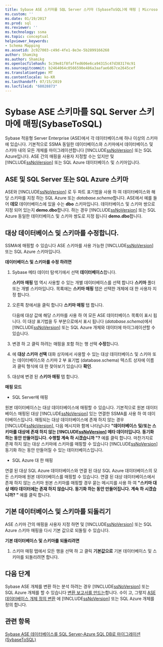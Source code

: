 ```yaml
---
title: Sybase ASE 스키마를 SQL Server 스키마 (SybaseToSQL)에 매핑 | Microsoft Docs
ms.custom: ''
ms.date: 01/19/2017
ms.prod: sql
ms.reviewer: ''
ms.technology: ssma
ms.topic: conceptual
helpviewer_keywords:
- Schema Mapping
ms.assetid: 2c927003-c49d-4fe1-8e3e-5b2899166268
author: Shamikg
ms.author: Shamikg
ms.openlocfilehash: 5c39e81f8faffed606e6ca94315c47d383174c91
ms.sourcegitcommit: b2464064c0566590e486a3aafae6d67ce2645cef
ms.translationtype: MT
ms.contentlocale: ko-KR
ms.lasthandoff: 07/15/2019
ms.locfileid: "68028873"
---
```

# <a name="mapping-sybase-ase-schemas-to-sql-server-schemas-sybasetosql"></a>Sybase ASE 스키마를 SQL Server 스키마에 매핑(SybaseToSQL)
Sybase 적응형 Server Enterprise (ASE)에서 각 데이터베이스에 하나 이상의 스키마에 있습니다. 기본적으로 SSMA 동일한 데이터베이스와 스키마에서 데이터베이스 및 스키마 내의 모든 개체를 마이그레이션합니다 [!INCLUDE[ssNoVersion](../../includes/ssnoversion-md.md)] 또는 SQL Azure입니다. ASE 간의 매핑을 사용자 지정할 수는 있지만 및 [!INCLUDE[ssNoVersion](../../includes/ssnoversion-md.md)] 또는 SQL Azure 데이터베이스 및 스키마입니다.  
  
## <a name="ase-and-sql-server-or-sql-azure-schemas"></a>ASE 및 SQL Server 또는 SQL Azure 스키마  
ASE와 [!INCLUDE[ssNoVersion](../../includes/ssnoversion-md.md)] 로 두 파트 표기법을 사용 하 여 데이터베이스와 해당 스키마를 지정 하는 SQL Azure 또는 *database.schema*합니다. ASE에서 예를 들어 **데모** 데이터베이스에 있을 수는 **dbo** 스키마입니다. 데이터베이스 및 스키마 쌍으로 지정 되어 있는지 **demo.dbo**합니다. 하는 경우 [!INCLUDE[ssNoVersion](../../includes/ssnoversion-md.md)] 또는 SQL Azure 동일한 데이터베이스 및 스키마 쌍도로 지정 됩니다 **demo.dbo**합니다.  
  
## <a name="modifying-the-target-database-and-schema"></a>대상 데이터베이스 및 스키마를 수정합니다.  
SSMA에 매핑할 수 있습니다 ASE 스키마를 사용 가능한 [!INCLUDE[ssNoVersion](../../includes/ssnoversion-md.md)] 또는 SQL Azure 스키마입니다.  
  
**데이터베이스 및 스키마를 수정 하려면**  
  
1.  Sybase 메타 데이터 탐색기에서 선택 **데이터베이스**합니다.  
  
    **스키마 매핑** 탭 역시 사용할 수 있는 개별 데이터베이스를 선택 합니다 **스키마** 폴더 또는 개별 스키마입니다. 목록에는 **스키마 매핑** 탭은 선택한 개체에 대 한 사용자 지정 합니다.  
  
2.  오른쪽 창에서을 클릭 합니다 **스키마 매핑** 탭 합니다.  
  
    다음에 대상 값에 해당 스키마를 사용 하 여 모든 ASE 데이터베이스 목록이 표시 됩니다. 이 대상 표기법을 두 부분으로에서 표시 됩니다 (*database.schema*)에서 [!INCLUDE[ssNoVersion](../../includes/ssnoversion-md.md)] 또는 SQL Azure 개체와 데이터에 마이그레이션할 수 있습니다.  
  
3.  변경 하 고 클릭 하려는 매핑을 포함 하는 행 선택 **수정**합니다.  
  
4.  에 **대상 스키마 선택** 대화 상자에서 사용할 수 있는 대상 데이터베이스 및 스키마 또는 데이터베이스와 스키마 2 부 표기법 (database.schema) 텍스트 상자에 이름과 클릭 형식에 대 한 찾아보기 있습니다 **확인**.  
  
5.  대상에 변경 된 **스키마 매핑** 탭 합니다.  
  
**매핑 모드**  
  
-   SQL Server에 매핑  
  
원본 데이터베이스는 대상 데이터베이스에 매핑할 수 있습니다. 기본적으로 원본 데이터베이스 매핑된 대상 [!INCLUDE[ssNoVersion](../../includes/ssnoversion-md.md)] 있는 연결한 SSMA를 사용 하 여 데이터베이스입니다. 매핑되는 대상 데이터베이스에 존재 하지 않는 경우 [!INCLUDE[ssNoVersion](../../includes/ssnoversion-md.md)], 다음 메시지와 함께 나타납니다 **"데이터베이스 및/또는 스키마를 대상에 존재 하지 않는 [!INCLUDE[ssNoVersion](../../includes/ssnoversion-md.md)] 메타 데이터입니다. 동기화 하는 동안 만들어집니다. 수행할 계속 하 시겠습니까 "?** 예를 클릭 합니다. 마찬가지로 존재 하지 않는 대상 스키마에 스키마를 매핑할 수 있습니다 [!INCLUDE[ssNoVersion](../../includes/ssnoversion-md.md)] 동기화 하는 동안 만들어질 수 있는 데이터베이스입니다.  
  
-   SQL Azure 대 한 매핑  
  
연결 된 대상 SQL Azure 데이터베이스와 연결 된 대상 SQL Azure 데이터베이스의 모든 스키마에 원본 데이터베이스를 매핑할 수 있습니다. 연결 된 대상 데이터베이스에서 존재 하지 않는 스키마 원본 스키마를 매핑할 경우 묻는 메시지를 사용 하 여 **"스키마 대상 메타 데이터에는 존재 하지 않습니다. 동기화 하는 동안 만들어집니다. 계속 하 시겠습니까? "** 예를 클릭 합니다.  
  
## <a name="reverting-to-the-default-database-and-schema"></a>기본 데이터베이스 및 스키마를 되돌리기  
ASE 스키마 간의 매핑을 사용자 지정 하면 및 [!INCLUDE[ssNoVersion](../../includes/ssnoversion-md.md)] 또는 SQL Azure 스키마 매핑을 다시 기본 값으로 되돌릴 수 있습니다.  
  
**기본 데이터베이스 및 스키마를 되돌리려면**  
  
1.  스키마 매핑 탭에서 모든 행을 선택 하 고 클릭 **기본값으로** 기본 데이터베이스 및 스키마를 되돌리려면 합니다.  
  
## <a name="next-steps"></a>다음 단계  
Sybase ASE 개체를 변환 하는 분석 하려는 경우 [!INCLUDE[ssNoVersion](../../includes/ssnoversion-md.md)] 또는 SQL Azure 개체를 할 수 있습니다 [변환 보고서를 만드는](assessing-sybase-ase-database-objects-for-conversion-sybasetosql.md)합니다. 수이 고, 그렇지 [ASE 데이터베이스 개체 정의 변환](converting-sybase-ase-database-objects-sybasetosql.md) 에 [!INCLUDE[ssNoVersion](../../includes/ssnoversion-md.md)] 또는 SQL Azure 개체를 정의 합니다.  
  
## <a name="see-also"></a>관련 항목  
[Sybase ASE 데이터베이스를 SQL Server-Azure SQL DB로 마이그레이션 &#40;SybaseToSQL&#41;](../../ssma/sybase/migrating-sybase-ase-databases-to-sql-server-azure-sql-db-sybasetosql.md)  
  
